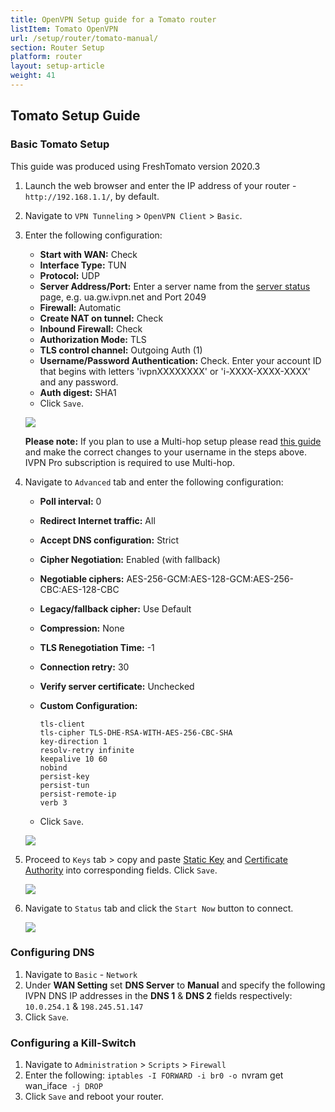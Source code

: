 ```yaml
---
title: OpenVPN Setup guide for a Tomato router
listItem: Tomato OpenVPN
url: /setup/router/tomato-manual/
section: Router Setup
platform: router
layout: setup-article
weight: 41
---
```

## Tomato Setup Guide

### Basic Tomato Setup

<div markdown="1" class="notice notice--warning">
This guide was produced using FreshTomato version 2020.3
</div>

1.  Launch the web browser and enter the IP address of your router - `http://192.168.1.1/`, by default.

2.  Navigate to `VPN Tunneling` > `OpenVPN Client` > `Basic`.

3.  Enter the following configuration:

    * **Start with WAN:** Check
    * **Interface Type:** TUN
    * **Protocol:** UDP
    * **Server Address/Port:** Enter a server name from the [server status](/status/) page, e.g. ua.gw.ivpn.net and Port 2049
    * **Firewall:** Automatic
    * **Create NAT on tunnel:** Check
    * **Inbound Firewall:** Check
    * **Authorization Mode:** TLS
    * **TLS control channel:** Outgoing Auth (1)
    * **Username/Password Authentication:** Check. Enter your account ID that begins with letters 'ivpnXXXXXXXX' or 'i-XXXX-XXXX-XXXX' and any password.
    * **Auth digest:** SHA1
    * Click `Save`.

    ![](/images-static/uploads/install-openvpn-tomato-010.png)

    <div markdown="1" class="notice notice--info">
    <strong>Please note:</strong> If you plan to use a Multi-hop setup please read <a href="/knowledgebase/general/how-can-i-connect-to-the-multihop-network/">this guide</a> and make the correct changes to your username in the steps above. IVPN Pro subscription is required to use Multi-hop.
    </div>

4.  Navigate to `Advanced` tab and enter the following configuration:

    *   **Poll interval:** 0
    *   **Redirect Internet traffic:** All
    *   **Accept DNS configuration:** Strict
    *   **Cipher Negotiation:** Enabled (with fallback)
    *   **Negotiable ciphers:** AES-256-GCM:AES-128-GCM:AES-256-CBC:AES-128-CBC
    *   **Legacy/fallback cipher:** Use Default
    *   **Compression:** None
    *   **TLS Renegotiation Time:** -1
    *   **Connection retry:** 30
    *   **Verify server certificate:** Unchecked
    *   **Custom Configuration:**
        ```
        tls-client
        tls-cipher TLS-DHE-RSA-WITH-AES-256-CBC-SHA
        key-direction 1
        resolv-retry infinite
        keepalive 10 60
        nobind
        persist-key
        persist-tun
        persist-remote-ip
        verb 3
        ```
        
    *   Click `Save`.

    ![](/images-static/uploads/install-openvpn-tomato-020.png)

5.  Proceed to `Keys` tab > copy and paste [Static Key](/releases/config/ta.key) and [Certificate Authority](/releases/config/ca.crt) into corresponding fields. Click `Save`.

    ![](/images-static/uploads/install-openvpn-tomato-030.png)

6.  Navigate to `Status` tab and click the `Start Now` button to connect.

    ![](/images-static/uploads/install-openvpn-tomato-040.png)

### Configuring DNS

1. Navigate to `Basic` - `Network`
2. Under **WAN Setting** set **DNS Server** to **Manual** and specify the following IVPN DNS IP addresses in the **DNS 1** & **DNS 2** fields respectively: `10.0.254.1` & `198.245.51.147`
3. Click `Save`.

### Configuring a Kill-Switch

1. Navigate to `Administration` > `Scripts` > `Firewall`
2. Enter the following: `iptables -I FORWARD -i br0 -o `nvram get wan_iface` -j DROP`
3. Click `Save` and reboot your router.
